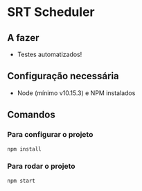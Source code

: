 # SRT Scheduler

## A fazer

- Testes automatizados!

## Configuração necessária

- Node (mínimo v10.15.3) e NPM instalados

## Comandos

### Para configurar o projeto

```shell
npm install
```

### Para rodar o projeto

```shell
npm start
```
